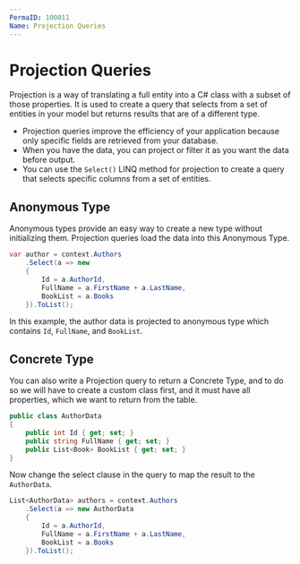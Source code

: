 ```yaml
---
PermaID: 100011
Name: Projection Queries
---
```


# Projection Queries

Projection is a way of translating a full entity into a C# class with a subset of those properties. It is used to create a query that selects from a set of entities in your model but returns results that are of a different type.

 - Projection queries improve the efficiency of your application because only specific fields are retrieved from your database.
 - When you have the data, you can project or filter it as you want the data before output.
 - You can use the `Select()` LINQ method for projection to create a query that selects specific columns from a set of entities.
 
## Anonymous Type

Anonymous types provide an easy way to create a new type without initializing them. Projection queries load the data into this Anonymous Type.

```csharp
var author = context.Authors
    .Select(a => new
    {
        Id = a.AuthorId,
        FullName = a.FirstName + a.LastName,
        BookList = a.Books
    }).ToList();
```

In this example, the author data is projected to anonymous type which contains `Id`, `FullName`, and `BookList`.

## Concrete Type

You can also write a Projection query to return a Concrete Type, and to do so we will have to create a custom class first, and it must have all properties, which we want to return from the table.

```csharp
public class AuthorData
{
    public int Id { get; set; }
    public string FullName { get; set; }
    public List<Book> BookList { get; set; }
}
```

Now change the select clause in the query to map the result to the `AuthorData`.

```csharp
List<AuthorData> authors = context.Authors
    .Select(a => new AuthorData
    {
        Id = a.AuthorId,
        FullName = a.FirstName + a.LastName,
        BookList = a.Books
    }).ToList();
```